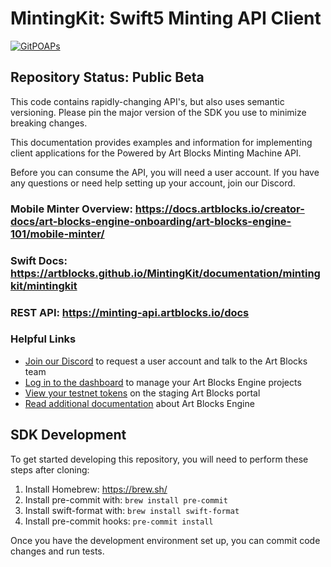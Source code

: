 # MintingKit: Swift5 Minting API Client
[![GitPOAPs](https://public-api.gitpoap.io/v1/repo/ArtBlocks/MintingKit/badge)](https://www.gitpoap.io/gh/ArtBlocks/MintingKit)

## Repository Status: Public Beta

This code contains rapidly-changing API's, but also uses semantic versioning. Please pin the major version of the SDK you use to minimize breaking changes.

This documentation provides examples and information for implementing client applications for the Powered by Art Blocks Minting Machine API.

Before you can consume the API, you will need a user account. If you have any questions or need help setting up your account, join our Discord.

### Mobile Minter Overview: https://docs.artblocks.io/creator-docs/art-blocks-engine-onboarding/art-blocks-engine-101/mobile-minter/

### Swift Docs: https://artblocks.github.io/MintingKit/documentation/mintingkit/mintingkit

### REST API: https://minting-api.artblocks.io/docs

### Helpful Links

- [Join our Discord](https://discord.com/invite/artblocks) to request a user account and talk to the Art Blocks team
- [Log in to the dashboard](/admin/login) to manage your Art Blocks Engine projects
- [View your testnet tokens](http://artist-staging.artblocks.io/) on the staging Art Blocks portal
- [Read additional documentation](https://docs.artblocks.io/creator-docs/powered-by-art-blocks-pbab-onboarding/pbab-101/) about Art Blocks Engine

## SDK Development

To get started developing this repository, you will need to perform these steps after cloning:

1. Install Homebrew: https://brew.sh/
2. Install pre-commit with: `brew install pre-commit`
3. Install swift-format with: `brew install swift-format`
4. Install pre-commit hooks: `pre-commit install`

Once you have the development environment set up, you can commit code changes and run tests.

